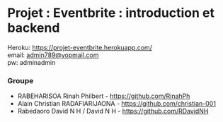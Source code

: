 # Projet : Eventbrite : introduction et backend

Heroku: https://projet-eventbrite.herokuapp.com/  
email: admin789@yopmail.com  
pw: adminadmin

### Groupe
- RABEHARISOA Rinah Philbert - https://github.com/RinahPh
- Alain Christian RADAFIARIJAONA - https://github.com/christian-001
- Rabedaoro David N H / David N H - https://github.com/RDavidNH
